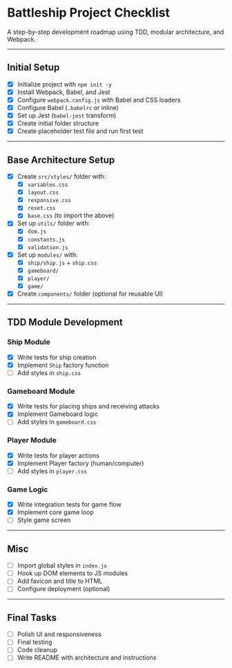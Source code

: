 # Battleship Project Checklist

A step-by-step development roadmap using TDD, modular architecture, and Webpack.

---

## Initial Setup

- [x] Initialize project with `npm init -y`
- [x] Install Webpack, Babel, and Jest
- [x] Configure `webpack.config.js` with Babel and CSS loaders
- [x] Configure Babel (`.babelrc` or inline)
- [x] Set up Jest (`babel-jest` transform)
- [x] Create initial folder structure
- [x] Create placeholder test file and run first test

---

## Base Architecture Setup

- [x] Create `src/styles/` folder with:
  - [x] `variables.css`
  - [x] `layout.css`
  - [x] `responsive.css`
  - [x] `reset.css`
  - [x] `base.css` (to import the above)
- [x] Set up `utils/` folder with:
  - [x] `dom.js`
  - [x] `constants.js`
  - [x] `validation.js`
- [x] Set up `modules/` with:
  - [x] `ship/ship.js` + `ship.css`
  - [x] `gameboard/`
  - [x] `player/`
  - [x] `game/`
- [x] Create `components/` folder (optional for reusable UI)

---

## TDD Module Development

### Ship Module
- [x] Write tests for ship creation
- [x] Implement `Ship` factory function
- [ ] Add styles in `ship.css`

### Gameboard Module
- [x] Write tests for placing ships and receiving attacks
- [x] Implement Gameboard logic
- [ ] Add styles in `gameboard.css`

### Player Module
- [x] Write tests for player actions
- [x] Implement Player factory (human/computer)
- [ ] Add styles in `player.css`

### Game Logic
- [x] Write integration tests for game flow
- [x] Implement core game loop
- [ ] Style game screen

---

## Misc

- [ ] Import global styles in `index.js`
- [ ] Hook up DOM elements to JS modules
- [ ] Add favicon and title to HTML
- [ ] Configure deployment (optional)

---

## Final Tasks

- [ ] Polish UI and responsiveness
- [ ] Final testing
- [ ] Code cleanup
- [ ] Write README with architecture and instructions